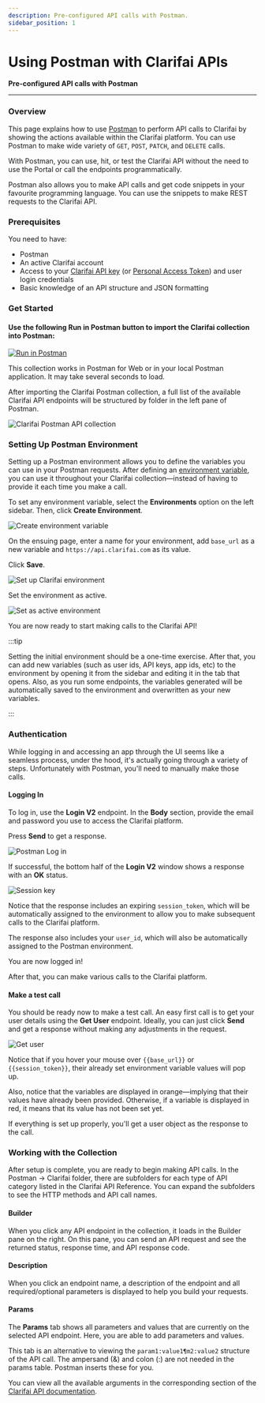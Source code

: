 ```yaml
---
description: Pre-configured API calls with Postman.
sidebar_position: 1
---
```


# Using Postman with Clarifai APIs

**Pre-configured API calls with Postman**
<hr />

### **Overview**

This page explains how to use [Postman](https://www.postman.com/) to perform API calls to Clarifai by showing the actions available within the Clarifai platform. You can use Postman to make wide variety of `GET`, `POST`, `PATCH`, and `DELETE` calls.

With Postman, you can use, hit, or test the Clarifai API without the need to use the Portal or call the endpoints programmatically. 

Postman also allows you to make API calls and get code snippets in your favourite programming language. You can use the snippets to make REST requests to the Clarifai API. 

### Prerequisites

You need to have:

* Postman
* An active Clarifai account
* Access to your [Clarifai API key](https://docs.clarifai.com/clarifai-basics/authentication/app-specific-api-keys) (or [Personal Access Token](https://docs.clarifai.com/clarifai-basics/authentication/personal-access-tokens)) and user login credentials
* Basic knowledge of an API structure and JSON formatting

### Get Started 

#### Use the following Run in Postman button to import the Clarifai collection into Postman: 

[![Run in Postman](https://run.pstmn.io/button.svg)](https://app.getpostman.com/run-collection/8c7850b96f74d0fc03c0)

This collection works in Postman for Web or in your local Postman application. It may take several seconds to load.

After importing the Clarifai Postman collection, a full list of the available Clarifai API endpoints will be structured by folder in the left pane of Postman.

![Clarifai Postman API collection](/img/postman/clarifai_postman_api_collection.png)

### Setting Up Postman Environment 

Setting up a Postman environment allows you to define the variables you can use in your Postman requests. After defining an [environment variable](https://learning.postman.com/docs/sending-requests/managing-environments/), you can use it throughout your Clarifai collection—instead of having to provide it each time you make a call. 

To set any environment variable, select the **Environments** option on the left sidebar. Then, click **Create Environment**. 

![Create environment variable](/img/postman/create_environment_variable.png)

On the ensuing page, enter a name for your environment, add `base_url` as a new variable and `https://api.clarifai.com` as its value. 

Click **Save**. 

![Set up Clarifai environment](/img/postman/clarifai_environment_base_url.png)

Set the environment as active.

![Set as active environment](/img/postman/set_as_active_environment.png)

You are now ready to start making calls to the Clarifai API!

:::tip

Setting the initial environment should be a one-time exercise. After that, you can add new variables (such as user ids, API keys, app ids, etc) to the environment by opening it from the sidebar and editing it in the tab that opens. Also, as you run some endpoints, the variables generated will be automatically saved to the environment and overwritten as your new variables. 

:::

### Authentication

While logging in and accessing an app through the UI seems like a seamless process, under the hood, it's actually going through a variety of steps. Unfortunately with Postman, you'll need to manually make those calls.

#### Logging In

To log in, use the **Login V2** endpoint. In the **Body** section, provide the email and password you use to access the Clarifai platform. 

Press **Send** to get a response.

![Postman Log in](/img/postman/postman_login.png)

If successful, the bottom half of the **Login V2** window shows a response with an **OK** status.

![Session key](/img/postman/postman_session_key.png)

Notice that the response includes an expiring `session_token`, which will be automatically assigned to the environment to allow you to make subsequent calls to the Clarifai platform. 

The response also includes your `user_id`, which will also be automatically assigned to the Postman environment.

You are now logged in! 

After that, you can make various calls to the Clarifai platform. 

#### Make a test call

You should be ready now to make a test call. An easy first call is to get your user details using the **Get User** endpoint. Ideally, you can just click **Send** and get a response without making any adjustments in the request. 

![Get user](/img/postman/get_user.png)

Notice that if you hover your mouse over `{{base_url}}` or `{{session_token}}`, their already set environment variable values will pop up. 

Also, notice that the variables are displayed in orange—implying that their values have already been provided. Otherwise, if a variable is displayed in red, it means that its value has not been set yet. 

If everything is set up properly, you'll get a user object as the response to the call. 

### Working with the Collection 

After setup is complete, you are ready to begin making API calls. In the Postman -&gt; Clarifai folder, there are subfolders for each type of API category listed in the Clarifai API Reference. You can expand the subfolders to see the HTTP methods and API call names.

#### Builder 

When you click any API endpoint in the collection, it loads in the Builder pane on the right. On this pane, you can send an API request and see the returned status, response time, and API response code.

#### Description 

When you click an endpoint name, a description of the endpoint and all required/optional parameters is displayed to help you build your requests.

#### Params 

The **Params** tab shows all parameters and values that are currently on the selected API endpoint. Here, you are able to add parameters and values.

This tab is an alternative to viewing the `param1:value1¶m2:value2` structure of the API call. The ampersand \(&\) and colon \(:\) are not needed in the params table. Postman inserts these for you.

You can view all the available arguments in the corresponding section of the [Clarifai API documentation](https://docs.clarifai.com/api-guide/api-overview).